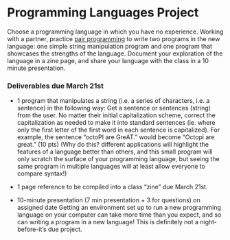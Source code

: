 # Programming Languages Project
Choose a programming language in which you have no experience. Working with a partner, practice [pair programming](https://en.wikipedia.org/wiki/Pair_programming) to write two programs in the new language: one simple string manipulation program and one program that showcases the strengths of the language. Document your exploration of the language in a zine page, and share your language with the class in a 10 minute presentation. 

### Deliverables due March 21st
* 1 program that manipulates a string (i.e. a series of characters, i.e. a sentence) in the following way:
  Get a sentence or sentences (string) from the user. No matter their initial capitalization scheme, correct the    capitalization as needed to make it into standard sentences (ie. where only the first letter of the first word in each sentence is capitalized). For example, the sentence “octoPI are GreAT.” would become “Octopi are great.” (10 pts)
  (Why do this?  different applications will highlight the features of a language better than others, and this small program will only scratch the surface of your programming language, but seeing the same program in multiple languages will at least allow everyone to compare syntax!)
  
          
* 1 page reference to be compiled into a class “zine” due March 21st.
* 10-minute presentation (7 min presentation + 3 for questions) on assigned date
Getting an environment set up to run a new programming language on your computer can take more time than you expect, and so can writing a program in a new language! This is definitely not a night-before-it’s due project.
